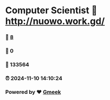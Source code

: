 # Computer Scientist :link: http://nuowo.work.gd/ 
### :page_facing_up: [8](http://nuowo.work.gd//tag.html) 
### :speech_balloon: 0 
### :hibiscus: 133564 
### :alarm_clock: 2024-11-10 14:10:24 
### Powered by :heart: [Gmeek](https://github.com/Meekdai/Gmeek)
